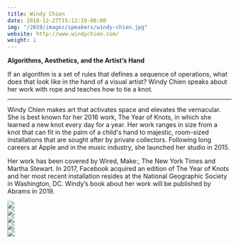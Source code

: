 ```yaml
---
title: Windy Chien
date: 2018-12-27T15:12:19-08:00
img: "/2019/imagez/speakers/windy-chien.jpg"
website: http://www.windychien.com/
weight: 1
---
```


**Algorithms, Aesthetics, and the Artist’s Hand**

If an algorithm is a set of rules that defines a sequence of operations, what does that look like in the hand of a visual artist? Windy Chien speaks about her work with rope and teaches how to tie a knot.

<hr>

Windy Chien makes art that activates space and elevates the vernacular. She is best known for her 2016 work, The Year of Knots, in which she learned a new knot every day for a year. Her work ranges in size from a knot that can fit in the palm of a child's hand to majestic, room-sized installations that are sought after by private collectors. Following long careers at Apple and in the music industry, she launched her studio in 2015.

Her work has been covered by Wired, Make:, The New York Times and Martha Stewart. In 2017, Facebook acquired an edition of The Year of Knots and her most recent installation resides at the National Geographic Society in Washington, DC. Windy’s book about her work will be published by Abrams in 2019.

<div id="windy-art-container">
<div class="windy-art"> <img src="/2019/imagez/windy-art/windy-knots1.jpg"></div>
<div class="windy-art"> <img src="/2019/imagez/windy-art/windy-knots2.jpg"></div>
<div class="windy-art"> <img src="/2019/imagez/windy-art/windy-knots3.jpg"></div>
<div class="windy-art"> <img src="/2019/imagez/windy-art/windy-knots4.jpg"></div>
<div class="windy-art"> <img src="/2019/imagez/windy-art/windy-knots5.jpg"></div>
</div>
